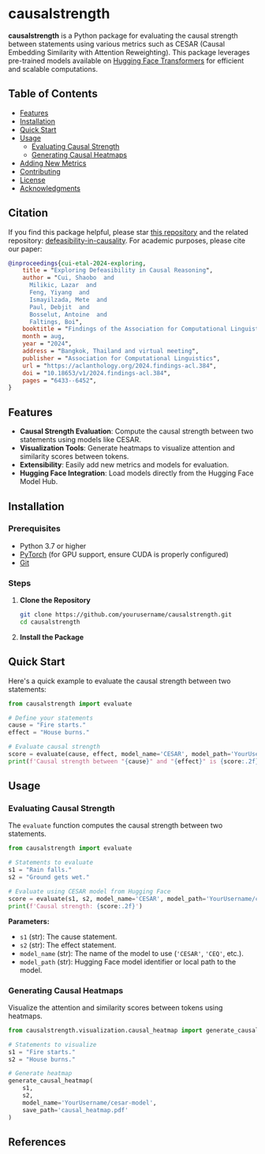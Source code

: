 # causalstrength

**causalstrength** is a Python package for evaluating the causal strength between statements using various metrics such as CESAR (Causal Embedding Similarity with Attention Reweighting). This package leverages pre-trained models available on [Hugging Face Transformers](https://huggingface.co/) for efficient and scalable computations.

## Table of Contents

- [Features](#features)
- [Installation](#installation)
- [Quick Start](#quick-start)
- [Usage](#usage)
  - [Evaluating Causal Strength](#evaluating-causal-strength)
  - [Generating Causal Heatmaps](#generating-causal-heatmaps)
- [Adding New Metrics](#adding-new-metrics)
- [Contributing](#contributing)
- [License](#license)
- [Acknowledgments](#acknowledgments)

## Citation

If you find this package helpful, please star [this repository](https://github.com/cui-shaobo/causalstrength) and the related repository: [defeasibility-in-causality](https://github.com/cui-shaobo/defeasibility-in-causality). For academic purposes, please cite our paper:

```bibtex
@inproceedings{cui-etal-2024-exploring,
    title = "Exploring Defeasibility in Causal Reasoning",
    author = "Cui, Shaobo  and
      Milikic, Lazar  and
      Feng, Yiyang  and
      Ismayilzada, Mete  and
      Paul, Debjit  and
      Bosselut, Antoine  and
      Faltings, Boi",
    booktitle = "Findings of the Association for Computational Linguistics ACL 2024",
    month = aug,
    year = "2024",
    address = "Bangkok, Thailand and virtual meeting",
    publisher = "Association for Computational Linguistics",
    url = "https://aclanthology.org/2024.findings-acl.384",
    doi = "10.18653/v1/2024.findings-acl.384",
    pages = "6433--6452",
}
```


## Features

- **Causal Strength Evaluation**: Compute the causal strength between two statements using models like CESAR.
- **Visualization Tools**: Generate heatmaps to visualize attention and similarity scores between tokens.
- **Extensibility**: Easily add new metrics and models for evaluation.
- **Hugging Face Integration**: Load models directly from the Hugging Face Model Hub.

## Installation

### Prerequisites

- Python 3.7 or higher
- [PyTorch](https://pytorch.org/) (for GPU support, ensure CUDA is properly configured)
- [Git](https://git-scm.com/)

### Steps

1. **Clone the Repository**

   ```bash
   git clone https://github.com/yourusername/causalstrength.git
   cd causalstrength
   ```

2. **Install the Package**


## Quick Start
Here's a quick example to evaluate the causal strength between two statements:

```python
from causalstrength import evaluate

# Define your statements
cause = "Fire starts."
effect = "House burns."

# Evaluate causal strength
score = evaluate(cause, effect, model_name='CESAR', model_path='YourUsername/cesar-model')
print(f'Causal strength between "{cause}" and "{effect}" is {score:.2f}')
```

## Usage

### Evaluating Causal Strength

The `evaluate` function computes the causal strength between two statements.

```python
from causalstrength import evaluate

# Statements to evaluate
s1 = "Rain falls."
s2 = "Ground gets wet."

# Evaluate using CESAR model from Hugging Face
score = evaluate(s1, s2, model_name='CESAR', model_path='YourUsername/cesar-model')
print(f'Causal strength: {score:.2f}')
```

**Parameters:**

- `s1` (str): The cause statement.
- `s2` (str): The effect statement.
- `model_name` (str): The name of the model to use (`'CESAR'`, `'CEQ'`, etc.).
- `model_path` (str): Hugging Face model identifier or local path to the model.

### Generating Causal Heatmaps

Visualize the attention and similarity scores between tokens using heatmaps.

```python
from causalstrength.visualization.causal_heatmap import generate_causal_heatmap

# Statements to visualize
s1 = "Fire starts."
s2 = "House burns."

# Generate heatmap
generate_causal_heatmap(
    s1,
    s2,
    model_name='YourUsername/cesar-model',
    save_path='causal_heatmap.pdf'
)
```

[//]: # (## Acknowledgments)

[//]: # (+ HuggingFace Transformers - For providing the model hub and transformer implementations)

[//]: # (+ PyTorch - For providing the deep learning framework)

## References
